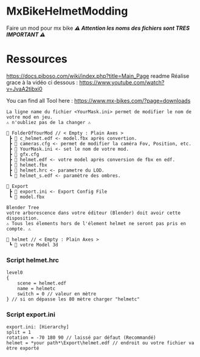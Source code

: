 
# MxBikeHelmetModding
Faire un mod pour mx bike ***⚠️ Attention les noms des fichiers sont TRES IMPORTANT ⚠️***

# Ressources

https://docs.piboso.com/wiki/index.php?title=Main_Page
readme Réalise grace à la vidéo ci dessous : https://www.youtube.com/watch?v=JvaA2tibxi0

You can find all Tool here : https://www.mx-bikes.com/?page=downloads


```
La ligne name du fichier <YourMask.ini> permet de modifier le nom de votre mod en jeu.
⚠️ n'oubliez pas de la changer ⚠️

📁 FolderOfYourMod // < Empty : Plain Axes >
 ┣ 📄 c_helmet.edf <- model.fbx après convertion.
 ┣ 📄 cameras.cfg <- permet de modifier la caméra Fov, Position, etc.
 ┣ 📄 YourMask.ini <- set le nom de votre mod.
 ┣ 📄 gfx.cfg
 ┣ 📄 helmet.edf <- votre model après conversion de fbx en edf.
 ┣ 📄 helmet.fbx 
 ┣ 📄 helmet.hrc <- parametre du LOD.
 ┗ 📄 helmet_s.edf <- paramètre des ombres.
 
📁 Export
 ┣ 📄 export.ini <- Export Config File
 ┗ 📄 model.fbx
```

```
Blender Tree
votre arborescence dans votre éditeur (Blender) doit avoir cette disposition.
⚠️ Tous les élements hors de l'élement helmet ne seront pas pris en compte. ⚠️

🔳 helmet // < Empty : Plain Axes >
 ┗ 🔻 votre Model 3d
 ```
 
### Script helmet.hrc
``` 
level0
{
	scene = helmet.edf
	name = helmetc
	switch = 0 // valeur en mètre
} // si on dépasse les 80 mètre charger "helmetc"
 ```

### Script export.ini
```
export.ini: [Hierarchy]
split = 1 
rotation = -70 180 90 // laissé par défaut (Recommandé)
helmet = *your path*\Export\helmet.edf // endroit ou votre fichier va ètre exporté
```

